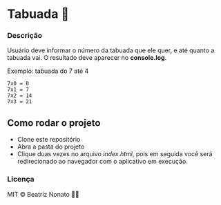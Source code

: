 # Tabuada :1234:

### Descrição
Usuário deve informar o número da tabuada que ele quer, e até quanto a tabuada vai.
O resultado deve aparecer no <b>console.log</b>.

Exemplo: tabuada do 7 até 4
```
7x0 = 0
7x1 = 7
7x2 = 14
7x3 = 21
```

## Como rodar o projeto
- Clone este repositório
- Abra a pasta do projeto
- Clique duas vezes no arquivo <i>index.html</i>, pois em seguida você será redirecionado ao navegador com o aplicativo em execução.

### Licença

MIT © Beatriz Nonato :woman_technologist:
